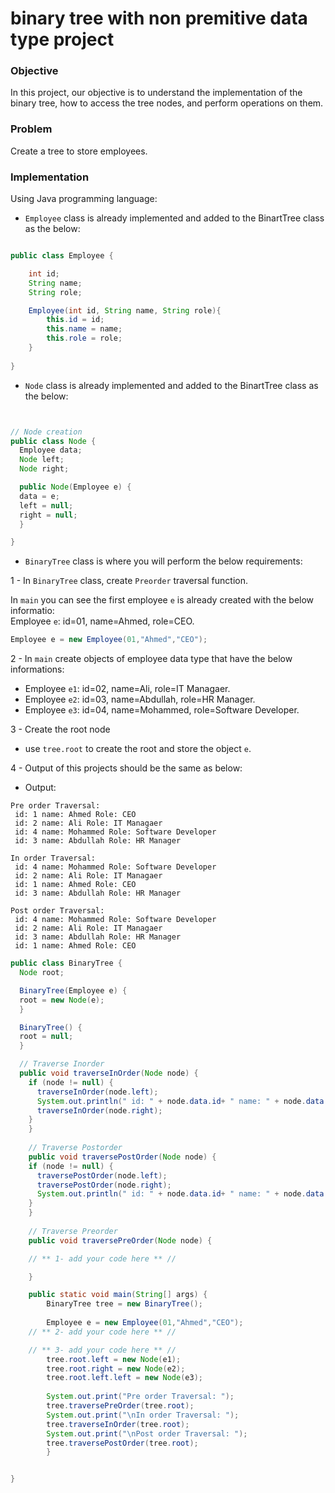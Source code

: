 # binary tree with non premitive data type project

### Objective
In this project, our objective is to understand the implementation of the binary tree, how to access the tree nodes, and perform operations on them.

### Problem
Create a tree to store employees.

### Implementation
Using Java programming language: 

- `Employee` class is already implemented and added to the BinartTree class as the below:
```java

public class Employee {

    int id;
    String name;
    String role;

    Employee(int id, String name, String role){
        this.id = id;
        this.name = name;
        this.role = role;
    }
  
}

```


- `Node` class is already implemented and added to the BinartTree class as the below:
```java


// Node creation
public class Node {
  Employee data;
  Node left;
  Node right;

  public Node(Employee e) {
  data = e;
  left = null;
  right = null;
  }

}
```



- `BinaryTree` class is where you will perform the below requirements:

1 - In `BinaryTree` class, create `Preorder` traversal function. 

In `main` you can see the first employee `e` is already created with the below informatio:  
Employee `e`: id=01, name=Ahmed, role=CEO.
```java
Employee e = new Employee(01,"Ahmed","CEO");
````

2 - In `main` create objects of employee data type that have the below informations:
- Employee `e1`: id=02, name=Ali, role=IT Managaer.
- Employee `e2`: id=03, name=Abdullah, role=HR Manager.
- Employee `e3`: id=04, name=Mohammed, role=Software Developer.



3 - Create the root node
- use `tree.root` to create the root and store the object `e`.

4 - Output of this projects should be the same as below:
- Output:
```
Pre order Traversal: 
 id: 1 name: Ahmed Role: CEO
 id: 2 name: Ali Role: IT Managaer
 id: 4 name: Mohammed Role: Software Developer
 id: 3 name: Abdullah Role: HR Manager

In order Traversal: 
 id: 4 name: Mohammed Role: Software Developer
 id: 2 name: Ali Role: IT Managaer
 id: 1 name: Ahmed Role: CEO
 id: 3 name: Abdullah Role: HR Manager

Post order Traversal: 
 id: 4 name: Mohammed Role: Software Developer
 id: 2 name: Ali Role: IT Managaer
 id: 3 name: Abdullah Role: HR Manager
 id: 1 name: Ahmed Role: CEO
```


```java
public class BinaryTree {
  Node root;

  BinaryTree(Employee e) {
  root = new Node(e);
  }

  BinaryTree() {
  root = null;
  }

  // Traverse Inorder
  public void traverseInOrder(Node node) {
    if (node != null) {
      traverseInOrder(node.left);
      System.out.println(" id: " + node.data.id+ " name: " + node.data.name + " Role: " + node.data.role) ;
      traverseInOrder(node.right);
    }
    }
  
    // Traverse Postorder
    public void traversePostOrder(Node node) {
    if (node != null) {
      traversePostOrder(node.left);
      traversePostOrder(node.right);
      System.out.println(" id: " + node.data.id+ " name: " + node.data.name + " Role: " + node.data.role) ;
    }
    }
  
    // Traverse Preorder
    public void traversePreOrder(Node node) {

    // ** 1- add your code here ** //

    }

    public static void main(String[] args) {
        BinaryTree tree = new BinaryTree();
      
        Employee e = new Employee(01,"Ahmed","CEO");
    // ** 2- add your code here ** //

    // ** 3- add your code here ** //
        tree.root.left = new Node(e1);
        tree.root.right = new Node(e2);
        tree.root.left.left = new Node(e3);
      
        System.out.print("Pre order Traversal: ");
        tree.traversePreOrder(tree.root);
        System.out.print("\nIn order Traversal: ");
        tree.traverseInOrder(tree.root);
        System.out.print("\nPost order Traversal: ");
        tree.traversePostOrder(tree.root);
        }


}
```

